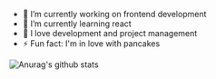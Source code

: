 
- 🔭 I’m currently working on frontend development
- 🌱 I’m currently learning react 
- 💌 I love development and project management
- ⚡ Fun fact: I'm in love with pancakes 

![Anurag's github stats](https://github-readme-stats.vercel.app/api?username=devemg&theme=buefy&show_icons=true)

<!--
**devemg/devemg** is a ✨ _special_ ✨ repository because its `README.md` (this file) appears on your GitHub profile.

Here are some ideas to get you started:


-->
